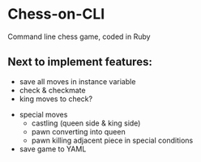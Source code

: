 # Chess-on-CLI
Command line chess game, coded in Ruby

## Next to implement features:

* save all moves in instance variable
* check & checkmate
* king moves to check?
- special moves
	- castling (queen side & king side)
	- pawn converting into queen
	- pawn killing adjacent piece in special conditions
- save game to YAML